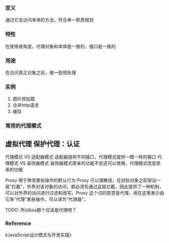 ### 定义
通过它去访问本体的方法，符合单一职责规则

### 特性
在使用者角度，代理对象和本体是一致的，接口是一致的

### 用途
在访问真正对象之前，做一些预处理

### 实例
1. 图片预加载
1. 合并http请求
1. 缓存

###  常用的代理模式
虚拟代理
保护代理：认证
---

代理模式 VS 适配器模式 适配器提供不同接口，代理模式提供一模一样的接口
代理模式 VS 装饰器模式 装饰器模式原来的功能不变还可以使用，代理模式改变原来的功能

Proxy 用于修改某些操作的默认行为
Proxy 可以理解成，在目标对象之前架设一层“拦截”，外界对该对象的访问，都必须先通过这层拦截，因此提供了一种机制，可以对外界的访问进行过滤和改写。Proxy 这个词的原意是代理，用在这里表示由它来“代理”某些操作，可以译为“代理器”。

TODO: 所以koa那个应该是代理吧？

### Reference
《JavaScript设计模式与开发实践》
